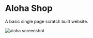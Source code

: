 # Aloha Shop
A basic single page scratch built website.

![aloha screenshot](/aloha_screenshot/logo.png)

